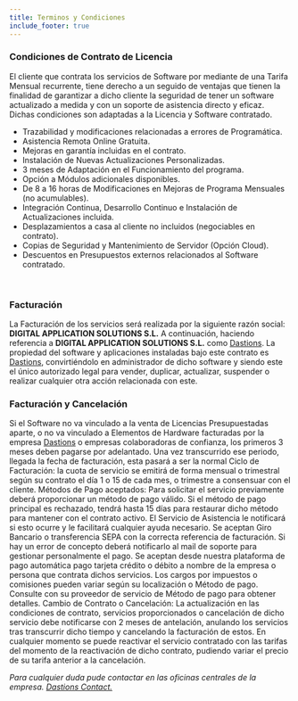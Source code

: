 ```yaml
---
title: Terminos y Condiciones
include_footer: true
---
```



### Condiciones de Contrato de Licencia
El cliente que contrata los servicios de Software por mediante de una Tarifa Mensual recurrente, tiene derecho a un seguido de ventajas que tienen la finalidad de garantizar a dicho cliente la seguridad de tener un software actualizado a medida y con un soporte de asistencia directo y eficaz. Dichas condiciones son adaptadas a la Licencia y Software contratado.

- Trazabilidad y modificaciones relacionadas a errores de Programática.
- Asistencia Remota Online Gratuita.
- Mejoras en garantía incluidas en el contrato.
- Instalación de Nuevas Actualizaciones Personalizadas.
- 3 meses de Adaptación en el Funcionamiento del programa.
- Opción a Módulos adicionales disponibles.
- De 8 a 16 horas de Modificaciones en Mejoras de Programa Mensuales (no acumulables).
- Integración Continua, Desarrollo Continuo e Instalación de Actualizaciones incluida.
- Desplazamientos a casa al cliente no incluidos (negociables en contrato).
- Copias de Seguridad y Mantenimiento de Servidor (Opción Cloud).
- Descuentos en Presupuestos externos relacionados al Software contratado.

<br>

### Facturación
La Facturación de los servicios será realizada por la siguiente razón social:
**DIGITAL APPLICATION SOLUTIONS S.L.**
A continuación, haciendo referencia a **DIGITAL APPLICATION SOLUTIONS S.L.** como <a href="https://www.dastions.com" target="_blank">Dastions</a>.
La propiedad del software y aplicaciones instaladas bajo este contrato es <a href="https://www.dastions.com" target="_blank">Dastions</a>, convirtiéndolo en administrador de dicho software y siendo este el único autorizado legal para vender, duplicar, actualizar, suspender o realizar cualquier otra acción relacionada con este.


### Facturación y Cancelación
Si el Software no va vinculado a la venta de Licencias Presupuestadas aparte, o no va vinculado a Elementos de Hardware facturadas por la empresa <a href="https://www.dastions.com" target="_blank">Dastions</a> o empresas colaboradoras de confianza, los primeros 3 meses deben pagarse por adelantado. Una vez transcurrido ese periodo, llegada la fecha de facturación, esta pasará a ser la normal
Ciclo de Facturación: la cuota de servicio se emitirá de forma mensual o trimestral según su contrato el día 1 o 15 de cada mes, o trimestre a consensuar con el cliente.
Métodos de Pago aceptados: Para solicitar el servicio previamente deberá proporcionar un método de pago válido. Si el método de pago principal es rechazado, tendrá hasta 15 días para restaurar dicho método para mantener con el contrato activo. El Servicio de Asistencia le notificará si esto ocurre y le facilitará cualquier ayuda necesario. Se aceptan Giro Bancario o transferencia SEPA con la correcta referencia de facturación. Si hay un error de concepto deberá notificarlo al mail de soporte para gestionar personalmente el pago. Se aceptan desde nuestra plataforma de pago automática pago tarjeta crédito o débito a nombre de la empresa o persona que contrata dichos servicios. Los cargos por impuestos o comisiones pueden variar según su localización o Método de pago. Consulte con su proveedor de servicio de Método de pago para obtener detalles.
Cambio de Contrato o Cancelación: La actualización en las condiciones de contrato, servicios proporcionados o cancelación de dicho servicio debe notificarse con 2 meses de antelación, anulando los servicios tras transcurrir dicho tiempo y cancelando la facturación de estos. En cualquier momento se puede reactivar el servicio contratado con las tarifas del momento de la reactivación de dicho contrato, pudiendo variar el precio de su tarifa anterior a la cancelación.

*Para cualquier duda pude contactar en las oficinas centrales de la empresa. <a href="https://www.dastions.com#contact" target="_blank">Dastions Contact.</a>*